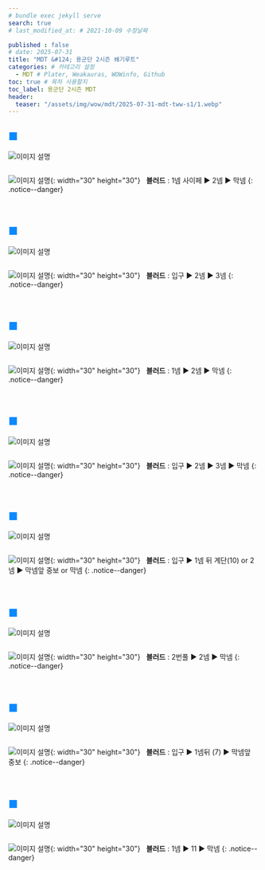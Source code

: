```yaml
---
# bundle exec jekyll serve
search: true
# last_modified_at: # 2021-10-09 수정날짜

published : false
# date: 2025-07-31
title: "MDT &#124; 용군단 2시즌 쐐기루트"
categories: # 카테고리 설정
  - MDT # Plater, Weakauras, WOWinfo, Github
toc: true # 목차 사용할지
toc_label: 용군단 2시즌 MDT
header:
  teaser: "/assets/img/wow/mdt/2025-07-31-mdt-tww-s1/1.webp"
---
```


## <span style="color:#0b89ff">■ </span>

![이미지 설명](/assets/img/wow/mdt/2025-07-31-mdt-tww-s1/1.webp)

```  
```  

![이미지 설명](https://wow.zamimg.com/images/wow/icons/large/spell_nature_bloodlust.jpg){: width="30" height="30"}
&nbsp;&nbsp;**블러드** : 1넴 사이페 ▶ 2넴 ▶ 막넴
{: .notice--danger}  
<br>
<br>

## <span style="color:#0b89ff">■ </span>

![이미지 설명](/assets/img/wow/mdt/2025-07-31-mdt-tww-s1/2.webp)

```
```

![이미지 설명](https://wow.zamimg.com/images/wow/icons/large/spell_nature_bloodlust.jpg){: width="30" height="30"} 
&nbsp;&nbsp;**블러드** : 입구 ▶ 2넴 ▶ 3넴
{: .notice--danger}  
<br>
<br>

## <span style="color:#0b89ff">■ </span>

![이미지 설명](/assets/img/wow/mdt/2025-07-31-mdt-tww-s1/3.webp)

```
```

![이미지 설명](https://wow.zamimg.com/images/wow/icons/large/spell_nature_bloodlust.jpg){: width="30" height="30"} 
&nbsp;&nbsp;**블러드** : 1넴 ▶ 2넴 ▶ 막넴
{: .notice--danger}  
<br>
<br>

## <span style="color:#0b89ff">■ </span>

![이미지 설명](/assets/img/wow/mdt/2025-07-31-mdt-tww-s1/4.webp)

```
```

![이미지 설명](https://wow.zamimg.com/images/wow/icons/large/spell_nature_bloodlust.jpg){: width="30" height="30"} 
&nbsp;&nbsp;**블러드** : 입구 ▶ 2넴 ▶ 3넴 ▶ 막넴
{: .notice--danger}  
<br>
<br>

## <span style="color:#0b89ff">■ </span>

![이미지 설명](/assets/img/wow/mdt/2025-07-31-mdt-tww-s1/5.webp)

```
```

![이미지 설명](https://wow.zamimg.com/images/wow/icons/large/spell_nature_bloodlust.jpg){: width="30" height="30"} 
&nbsp;&nbsp;**블러드** : 입구 ▶ 1넴 뒤 계단(10) or 2넴 ▶ 막넴앞 중보 or 막넴
{: .notice--danger}  
<br>
<br>

## <span style="color:#0b89ff">■ </span>

![이미지 설명](/assets/img/wow/mdt/2025-07-31-mdt-tww-s1/6.webp)

```
```

![이미지 설명](https://wow.zamimg.com/images/wow/icons/large/spell_nature_bloodlust.jpg){: width="30" height="30"} 
&nbsp;&nbsp;**블러드** : 2번풀 ▶ 2넴 ▶ 막넴
{: .notice--danger}  
<br>
<br>

## <span style="color:#0b89ff">■ </span>

![이미지 설명](/assets/img/wow/mdt/2025-07-31-mdt-tww-s1/7.webp)

```
```

![이미지 설명](https://wow.zamimg.com/images/wow/icons/large/spell_nature_bloodlust.jpg){: width="30" height="30"} 
&nbsp;&nbsp;**블러드** : 입구 ▶ 1넴뒤 (7) ▶ 막넴앞 중보
{: .notice--danger}  
<br>
<br>

## <span style="color:#0b89ff">■ </span>

![이미지 설명](/assets/img/wow/mdt/2025-07-31-mdt-tww-s1/8.webp)

```
```

![이미지 설명](https://wow.zamimg.com/images/wow/icons/large/spell_nature_bloodlust.jpg){: width="30" height="30"} 
&nbsp;&nbsp;**블러드** : 1넴 ▶ 11  ▶ 막넴
{: .notice--danger}  